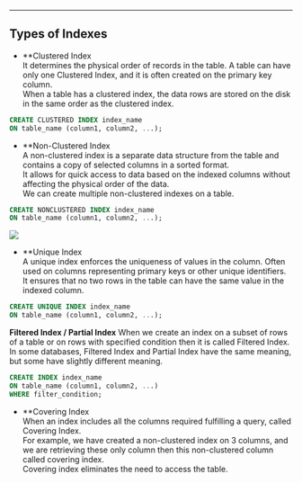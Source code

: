 

---

## Types of Indexes

- **Clustered Index  
    It determines the physical order of records in the table. A table can have only one Clustered Index, and it is often created on the primary key column.  
    When a table has a clustered index, the data rows are stored on the disk in the same order as the clustered index.


```SQL
CREATE CLUSTERED INDEX index_name  
ON table_name (column1, column2, ...);
```

- **Non-Clustered Index  
    A non-clustered index is a separate data structure from the table and contains a copy of selected columns in a sorted format.  
    It allows for quick access to data based on the indexed columns without affecting the physical order of the data.  
    We can create multiple non-clustered indexes on a table.

```SQL
CREATE NONCLUSTERED INDEX index_name  
ON table_name (column1, column2, ...);
```


![](https://miro.medium.com/v2/resize:fit:828/format:webp/1*tzwl1lQTtkAsUJ9wdbOOrQ.png)


- **Unique Index  
    A unique index enforces the uniqueness of values in the column. Often used on columns representing primary keys or other unique identifiers.  
    It ensures that no two rows in the table can have the same value in the indexed column.

```SQL
CREATE UNIQUE INDEX index_name  
ON table_name (column1, column2, ...);
```

**Filtered Index / Partial Index**
When we create an index on a subset of rows of a table or on rows with specified condition then it is called Filtered Index.  
In some databases, Filtered Index and Partial Index have the same meaning, but some have slightly different meaning.

```SQL
CREATE INDEX index_name  
ON table_name (column1, column2, ...)  
WHERE filter_condition;
```

- **Covering Index  
    When an index includes all the columns required fulfilling a query, called Covering Index.  
    For example, we have created a non-clustered index on 3 columns, and we are retrieving these only column then this non-clustered column called covering index.  
    Covering index eliminates the need to access the table.

